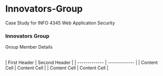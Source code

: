 # Innovators-Group
Case Study for INFO 4345 Web Application Security
<h3>Innovators Group</h3>
<table>Group Member Details</table>
| First Header  | Second Header |
                                 | ------------- | ------------- |
| Content Cell  | Content Cell  |
| Content Cell  | Content Cell  |

